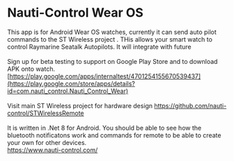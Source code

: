 # Nauti-Control Wear OS 

This app is for Android Wear OS watches, currently it can send auto pilot commands to the ST Wireless project . THis allows your smart watch to control Raymarine Seatalk Autopilots. It will integrate with future 
<br/>
<br/>
Sign up for beta testing to support on Google Play Store and to download APK onto watch.
[https://play.google.com/apps/internaltest/4701254155670539437](https://play.google.com/store/apps/details?id=com.nauti_control.Nauti_Control_Wear)
<br/>
<br/>
Visit main ST Wireless project for hardware design  https://github.com/nauti-control/STWirelessRemote
<br/>
<br/>
It is written in .Net 8 for Android. You should be able to see how the bluetooth notificatons work and commands for remote to be able to create your own for other devices.
<br/>
https://www.nauti-control.com/

